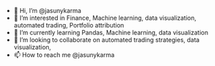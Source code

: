 - 👋 Hi, I’m @jasunykarma
- 👀 I’m interested in Finance, Machine learning, data visualization, automated trading, Portfolio attribution 
- 🌱 I’m currently learning Pandas, Machine learning, data visualization
- 💞️ I’m looking to collaborate on automated trading strategies, data visualization, 
- 📫 How to reach me @jasunykarma 

<!---
jasunykarma/jasunykarma is a ✨ special ✨ repository because its `README.md` (this file) appears on your GitHub profile.
You can click the Preview link to take a look at your changes.
--->
